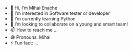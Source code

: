- 👋 Hi, I’m Mihai Enache
- 👀 I’m interested in Software tester or developer 
- 🌱 I’m currently learning Python 
- 💞️ I’m looking to collaborate on a young and smart team! 
- 📫 How to reach me ...
- 😄 Pronouns: Mihai
- ⚡ Fun fact: ...

<!---
mihena13/mihena13 is a ✨ special ✨ repository because its `README.md` (this file) appears on your GitHub profile.
You can click the Preview link to take a look at your changes.
--->

